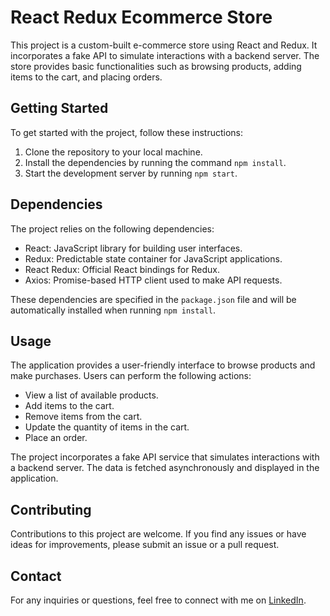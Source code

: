 # React Redux Ecommerce Store

This project is a custom-built e-commerce store using React and Redux. It incorporates a fake API to simulate interactions with a backend server. The store provides basic functionalities such as browsing products, adding items to the cart, and placing orders.

## Getting Started

To get started with the project, follow these instructions:

1. Clone the repository to your local machine.
2. Install the dependencies by running the command `npm install`.
3. Start the development server by running `npm start`.

## Dependencies

The project relies on the following dependencies:

- React: JavaScript library for building user interfaces.
- Redux: Predictable state container for JavaScript applications.
- React Redux: Official React bindings for Redux.
- Axios: Promise-based HTTP client used to make API requests.

These dependencies are specified in the `package.json` file and will be automatically installed when running `npm install`.

## Usage

The application provides a user-friendly interface to browse products and make purchases. Users can perform the following actions:

- View a list of available products.
- Add items to the cart.
- Remove items from the cart.
- Update the quantity of items in the cart.
- Place an order.

The project incorporates a fake API service that simulates interactions with a backend server. The data is fetched asynchronously and displayed in the application.

## Contributing

Contributions to this project are welcome. If you find any issues or have ideas for improvements, please submit an issue or a pull request.

## Contact

For any inquiries or questions, feel free to connect with me on [LinkedIn](https://www.linkedin.com/in/pawankumar-b-482728184/).



